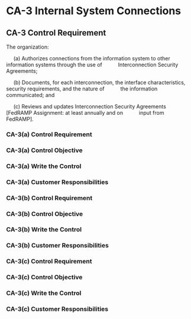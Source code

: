 # CA-3 Internal System Connections
## CA-3 Control Requirement
The organization:

&nbsp;&nbsp;&nbsp;&nbsp;&nbsp;(a)	Authorizes connections from the information system to other information systems through the use of &nbsp;&nbsp;&nbsp;&nbsp;&nbsp;&nbsp;&nbsp;&nbsp;&nbsp;&nbsp;Interconnection Security Agreements;

&nbsp;&nbsp;&nbsp;&nbsp;&nbsp;(b)	Documents, for each interconnection, the interface characteristics, security requirements, and the nature of &nbsp;&nbsp;&nbsp;&nbsp;&nbsp;&nbsp;&nbsp;&nbsp;&nbsp;&nbsp;the information communicated; and

&nbsp;&nbsp;&nbsp;&nbsp;&nbsp;(c) Reviews and updates Interconnection Security Agreements [FedRAMP Assignment: at least annually and on &nbsp;&nbsp;&nbsp;&nbsp;&nbsp;&nbsp;&nbsp;&nbsp;&nbsp;&nbsp;input from FedRAMP].
### CA-3(a) Control Requirement
### CA-3(a) Control Objective
### CA-3(a) Write the Control
### CA-3(a) Customer Responsibilities
### CA-3(b) Control Requirement
### CA-3(b) Control Objective
### CA-3(b) Write the Control
### CA-3(b) Customer Responsibilities
### CA-3(c) Control Requirement
### CA-3(c) Control Objective
### CA-3(c) Write the Control
### CA-3(c) Customer Responsibilities
